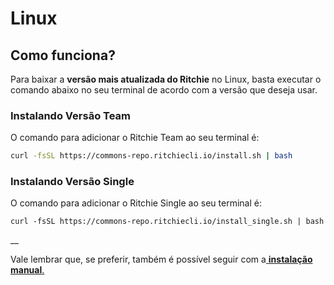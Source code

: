 # Linux

## Como funciona? 

Para baixar a **versão mais atualizada do Ritchie** no Linux, basta executar o comando abaixo no seu terminal de acordo com a versão que deseja usar.  


### Instalando Versão Team 

O comando para adicionar o Ritchie Team ao seu terminal é: 

```bash
curl -fsSL https://commons-repo.ritchiecli.io/install.sh | bash
```



### Instalando Versão Single

O comando para adicionar o Ritchie Single ao seu terminal é:

```text
curl -fsSL https://commons-repo.ritchiecli.io/install_single.sh | bash
```

\_\_

Vale lembrar que, se preferir, também é possível seguir com a[ **instalação manual**.](instalacao-manual.md)  


